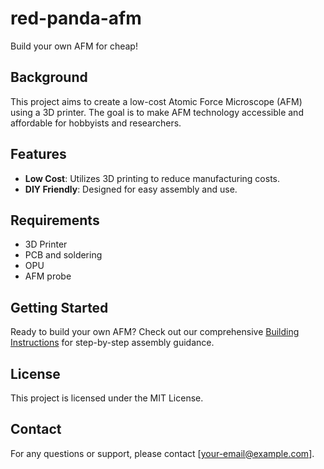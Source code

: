 # red-panda-afm
Build your own AFM for cheap!
## Background
This project aims to create a low-cost Atomic Force Microscope (AFM) using a 3D printer. The goal is to make AFM technology accessible and affordable for hobbyists and researchers.

## Features
- **Low Cost**: Utilizes 3D printing to reduce manufacturing costs.
- **DIY Friendly**: Designed for easy assembly and use.

## Requirements
- 3D Printer
- PCB and soldering
- OPU
- AFM probe

## Getting Started
Ready to build your own AFM? Check out our comprehensive [Building Instructions](BUILD_GUIDE.md) for step-by-step assembly guidance.

## License
This project is licensed under the MIT License.

## Contact
For any questions or support, please contact [your-email@example.com].